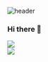 ![header](https://capsule-render.vercel.app/api?type=waving&color=BB2649&height=250&section=header&text=ChiKim22%&fontSize=90&animation=fadeIn&fontAlignY=38&desc=%20&descAlignY=62&descAlign=62)

### Hi there 👋

![](https://github-readme-stats.vercel.app/api/top-langs/?username=ChiKim22&layout=compact&count_private=true&langs_count=30)
<br>
![](https://github-readme-stats.vercel.app/api?username=ChiKim22&count_private=true&show_icons=true)

<!--
**ChiKim22/ChiKim22** is a ✨ _special_ ✨ repository because its `README.md` (this file) appears on your GitHub profile.

Here are some ideas to get you started:

- 🔭 I’m currently working on ...
- 🌱 I’m currently learning ...
- 👯 I’m looking to collaborate on ...
- 🤔 I’m looking for help with ...
- 💬 Ask me about ...
- 📫 How to reach me: ...
- 😄 Pronouns: ...
- ⚡ Fun fact: ...
-->
